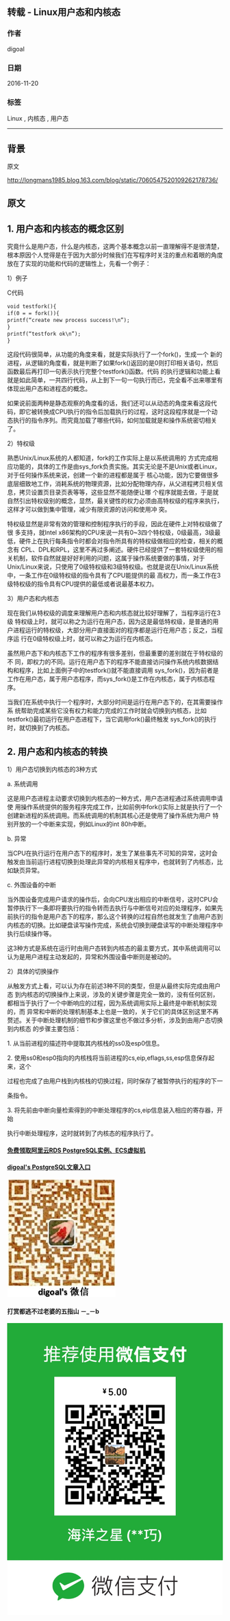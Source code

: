 ## 转载 - Linux用户态和内核态    
                                                        
### 作者                                                       
digoal                                                        
                                                        
### 日期                                                       
2016-11-20                                                            
                                                        
### 标签                                                      
Linux , 内核态 , 用户态                                                                                                       
                                                        
----                                                      
                   
## 背景          
原文            
            
http://longmans1985.blog.163.com/blog/static/7060547520109262178736/           
            
## 原文        
## 1. 用户态和内核态的概念区别  
  
究竟什么是用户态，什么是内核态，这两个基本概念以前一直理解得不是很清楚，根本原因个人觉得是在于因为大部分时候我们在写程序时关注的重点和着眼的角度放在了实现的功能和代码的逻辑性上，先看一个例子：  
  
1）例子  
  
C代码  
  
```  
void testfork(){    
if(0 = = fork()){    
printf(“create new process success!\n”);    
}    
printf(“testfork ok\n”);    
}    
```  
   
这段代码很简单，从功能的角度来看，就是实际执行了一个fork()，生成一个 新的进程，从逻辑的角度看，就是判断了如果fork()返回的是0则打印相关语句，然后函数最后再打印一句表示执行完整个testfork()函数。代码 的执行逻辑和功能上看就是如此简单，一共四行代码，从上到下一句一句执行而已，完全看不出来哪里有体现出用户态和进程态的概念。  
  
如果说前面两种是静态观察的角度看的话，我们还可以从动态的角度来看这段代码，即它被转换成CPU执行的指令后加载执行的过程，这时这段程序就是一个动态执行的指令序列。而究竟加载了哪些代码，如何加载就是和操作系统密切相关了。  
  
  
2）特权级  
  
熟悉Unix/Linux系统的人都知道，fork的工作实际上是以系统调用的 方式完成相应功能的，具体的工作是由sys_fork负责实施。其实无论是不是Unix或者Linux，对于任何操作系统来说，创建一个新的进程都是属于 核心功能，因为它要做很多底层细致地工作，消耗系统的物理资源，比如分配物理内存，从父进程拷贝相关信息，拷贝设置页目录页表等等，这些显然不能随便让哪 个程序就能去做，于是就自然引出特权级别的概念，显然，最关键性的权力必须由高特权级的程序来执行，这样才可以做到集中管理，减少有限资源的访问和使用冲 突。  
  
特权级显然是非常有效的管理和控制程序执行的手段，因此在硬件上对特权级做了很 多支持，就Intel x86架构的CPU来说一共有0~3四个特权级，0级最高，3级最低，硬件上在执行每条指令时都会对指令所具有的特权级做相应的检查，相关的概念有 CPL、DPL和RPL，这里不再过多阐述。硬件已经提供了一套特权级使用的相关机制，软件自然就是好好利用的问题，这属于操作系统要做的事情，对于 Unix/Linux来说，只使用了0级特权级和3级特权级。也就是说在Unix/Linux系统中，一条工作在0级特权级的指令具有了CPU能提供的最 高权力，而一条工作在3级特权级的指令具有CPU提供的最低或者说最基本权力。  
  
  
3）用户态和内核态  
  
现在我们从特权级的调度来理解用户态和内核态就比较好理解了，当程序运行在3级 特权级上时，就可以称之为运行在用户态，因为这是最低特权级，是普通的用户进程运行的特权级，大部分用户直接面对的程序都是运行在用户态；反之，当程序运 行在0级特权级上时，就可以称之为运行在内核态。  
  
虽然用户态下和内核态下工作的程序有很多差别，但最重要的差别就在于特权级的不 同，即权力的不同。运行在用户态下的程序不能直接访问操作系统内核数据结构和程序，比如上面例子中的testfork()就不能直接调用 sys_fork()，因为前者是工作在用户态，属于用户态程序，而sys_fork()是工作在内核态，属于内核态程序。  
  
当我们在系统中执行一个程序时，大部分时间是运行在用户态下的，在其需要操作系 统帮助完成某些它没有权力和能力完成的工作时就会切换到内核态，比如testfork()最初运行在用户态进程下，当它调用fork()最终触发 sys_fork()的执行时，就切换到了内核态。  
  
  
## 2. 用户态和内核态的转换  
  
1）用户态切换到内核态的3种方式  
  
a. 系统调用  
  
这是用户态进程主动要求切换到内核态的一种方式，用户态进程通过系统调用申请使 用操作系统提供的服务程序完成工作，比如前例中fork()实际上就是执行了一个创建新进程的系统调用。而系统调用的机制其核心还是使用了操作系统为用户 特别开放的一个中断来实现，例如Linux的int 80h中断。  
  
b. 异常  
  
当CPU在执行运行在用户态下的程序时，发生了某些事先不可知的异常，这时会触发由当前运行进程切换到处理此异常的内核相关程序中，也就转到了内核态，比如缺页异常。  
  
c. 外围设备的中断  
  
当外围设备完成用户请求的操作后，会向CPU发出相应的中断信号，这时CPU会 暂停执行下一条即将要执行的指令转而去执行与中断信号对应的处理程序，如果先前执行的指令是用户态下的程序，那么这个转换的过程自然也就发生了由用户态到 内核态的切换。比如硬盘读写操作完成，系统会切换到硬盘读写的中断处理程序中执行后续操作等。  
  
  
这3种方式是系统在运行时由用户态转到内核态的最主要方式，其中系统调用可以认为是用户进程主动发起的，异常和外围设备中断则是被动的。  
  
  
2）具体的切换操作  
  
从触发方式上看，可以认为存在前述3种不同的类型，但是从最终实际完成由用户态 到内核态的切换操作上来说，涉及的关键步骤是完全一致的，没有任何区别，都相当于执行了一个中断响应的过程，因为系统调用实际上最终是中断机制实现的，而 异常和中断的处理机制基本上也是一致的，关于它们的具体区别这里不再赘述。关于中断处理机制的细节和步骤这里也不做过多分析，涉及到由用户态切换到内核态 的步骤主要包括：  
  
1\. 从当前进程的描述符中提取其内核栈的ss0及esp0信息。  
  
2\. 使用ss0和esp0指向的内核栈将当前进程的cs,eip,eflags,ss,esp信息保存起来，这个  
  
过程也完成了由用户栈到内核栈的切换过程，同时保存了被暂停执行的程序的下一  
  
条指令。  
  
3\. 将先前由中断向量检索得到的中断处理程序的cs,eip信息装入相应的寄存器，开始  
  
执行中断处理程序，这时就转到了内核态的程序执行了。  
    
               
  
  
  
  
  
  
  
  
  
  
  
  
  
#### [免费领取阿里云RDS PostgreSQL实例、ECS虚拟机](https://free.aliyun.com/ "57258f76c37864c6e6d23383d05714ea")
  
  
#### [digoal's PostgreSQL文章入口](https://github.com/digoal/blog/blob/master/README.md "22709685feb7cab07d30f30387f0a9ae")
  
  
![digoal's weixin](../pic/digoal_weixin.jpg "f7ad92eeba24523fd47a6e1a0e691b59")
  
  
  
  
  
  
#### 打赏都逃不过老婆的五指山 －_－b  
![wife's weixin ds](../pic/wife_weixin_ds.jpg "acd5cce1a143ef1d6931b1956457bc9f")
  
